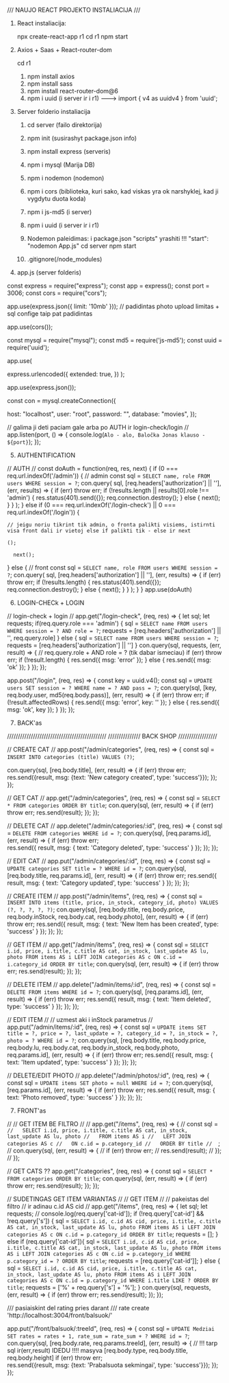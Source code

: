 ///        NAUJO REACT PROJEKTO INSTALIACIJA        ///


1. React instaliacija:

    npx create-react-app r1
    cd r1
    npm start


2. Axios + Saas + React-router-dom

    cd r1
    1. npm install axios
    2. npm install sass
    3. npm install react-router-dom@6
    4. npm i uuid (i server ir i r1) --->  import { v4 as uuidv4 } from 'uuid';


3. Server folderio instaliacija

    1. cd server (failo direktorija)
    2. npm init (susirashyt package.json info)
    3. npm install express (serveris)
    4. npm i mysql (Marija DB)
    5. npm i nodemon (nodemon)
    6. npm i cors (biblioteka, kuri sako, kad viskas yra ok narshyklej, kad ji vygdytu duota koda)
    7. npm i js-md5 (i server)
    8. npm i uuid (i server ir i r1)

    9. Nodemon paleidimas:
         i package.json "scripts" yrashiti !!! "start": "nodemon App.js"
         cd server
         npm start

    10. .gitignore(/node_modules)



4. app.js (server folderis)

const express = require("express"); 
const app = express(); 
const port = 3006; 
const cors = require("cors");

app.use(express.json({ limit: '10mb' }));     // padidintas photo upload limitas + sql confige taip pat padidintas

app.use(cors());

const mysql = require("mysql");
const md5 = require('js-md5');
const uuid = require('uuid');

app.use(

express.urlencoded({
    extended: true,
})
);

app.use(express.json());

const con = mysql.createConnection({

host: "localhost",
user: "root",
password: "",
database: "movies",
});



// galima ji deti paciam gale arba po AUTH ir login-check/login //
app.listen(port, () => {
console.log(`Alo - alo, Baločka Jonas klauso - ${port}`);
});


5. AUTHENTIFICATION

// AUTH // 
const doAuth = function(req, res, next) {
  if (0 === req.url.indexOf('/admin')) {                // admin
      const sql = `
      SELECT
      name, role
      FROM users
      WHERE session = ?
  `;
      con.query(
          sql, [req.headers['authorization'] || ''],
          (err, results) => {
              if (err) throw err;
              if (!results.length || results[0].role !== 'admin') {
                  res.status(401).send({});
                  req.connection.destroy();
              } else {
                  next();
              }
          }
      );
  } else if (0 === req.url.indexOf('/login-check') || 0 === req.url.indexOf('/login')) {      
    
    // jeigu noriu tikrint tik admin, o fronta palikti visiems, istirnti visa front dali ir vietoj else if palikti tik - else ir next
    
    ();

      next();
  } else {                                              // front
      const sql = `
      SELECT
      name, role
      FROM users
      WHERE session = ?
  `;
      con.query(
          sql, [req.headers['authorization'] || ''],
          (err, results) => {
              if (err) throw err;
              if (!results.length) {
                  res.status(401).send({});
                  req.connection.destroy();
              } else {
                  next();
              }
          }
      );
  }
}
app.use(doAuth)


6. LOGIN-CHECk + LOGIN

// login-check + login //
app.get("/login-check", (req, res) => {
  let sql;
  let requests;
  if(req.query.role === 'admin') {
    sql = `
    SELECT
    name
    FROM users
    WHERE session = ? AND role = ?
    `;
    requests =  [req.headers['authorization'] || '', req.query.role]
  } else {
      sql = `
      SELECT
      name
      FROM users
      WHERE session = ?
      `;
      requests =  [req.headers['authorization'] || '']
  }
  con.query(sql, requests, (err, result) => {   // req.query.role + AND role = ? (tik dabar ismeciau)
      if (err) throw err;
      if (!result.length) {
          res.send({ msg: 'error' });
      } else {
          res.send({ msg: 'ok' });
      }
  });
});


app.post("/login", (req, res) => {
  const key = uuid.v4();
  const sql = `
  UPDATE users
  SET session = ?
  WHERE name = ? AND pass = ?
`;
  con.query(sql, [key, req.body.user, md5(req.body.pass)], (err, result) => {
      if (err) throw err;
      if (!result.affectedRows) {
          res.send({ msg: 'error', key: '' });
      } else {
          res.send({ msg: 'ok', key });
      }
  });
});



7. BACK'as

//////////////////////////////////////////////
///////////////  BACK SHOP  //////////////////

// CREATE CAT //
app.post("/admin/categories", (req, res) => {
    const sql = `
    INSERT INTO categories
    (title)
    VALUES (?)
  `;

  con.query(sql, [req.body.title], (err, result) => {
    if (err) throw err;   
    res.send({result, msg: {text: 'New category created', type: 'success'}});
  });
});


// GET CAT //
app.get("/admin/categories", (req, res) => {
    const sql = `
    SELECT *
    FROM categories
    ORDER BY title
  `;
    con.query(sql, (err, result) => {
      if (err) throw err;
      res.send(result);
    });
  });

// DELETE CAT //
app.delete("/admin/categories/:id", (req, res) => {
  const sql = `
  DELETE FROM categories
  WHERE id = ?
`;
  con.query(sql, [req.params.id], (err, result) => {
    if (err) throw err;   
    res.send({ result, msg: { text: 'Category deleted', type: 'success' } });
  });
});

// EDIT CAT //
app.put("/admin/categories/:id", (req, res) => {
  const sql = `
  UPDATE categories
  SET title = ?
  WHERE id = ?
  `;
  con.query(sql, [req.body.title, req.params.id], (err, result) => {
      if (err) throw err;
      res.send({ result, msg: { text: 'Category updated', type: 'success' } });
    });
});


// CREATE ITEM //
app.post("/admin/items", (req, res) => {
  const sql = `
  INSERT INTO items
  (title, price, in_stock, category_id, photo)
  VALUES (?, ?, ?, ?, ?)
  `;
  con.query(sql, [req.body.title, req.body.price, req.body.inStock, req.body.cat, req.body.photo], (err, result) => {
      if (err) throw err;
      res.send({ result, msg: { text: 'New Item has been created', type: 'success' } });
  });
});


// GET ITEM //
app.get("/admin/items", (req, res) => {
  const sql = `
  SELECT i.id, price, i.title, c.title AS cat, in_stock, last_update AS lu, photo
  FROM items AS i
  LEFT JOIN categories AS c
  ON c.id = i.category_id
  ORDER BY title
  `;
  con.query(sql, (err, result) => {
      if (err) throw err;
      res.send(result);
  });
});


// DELETE ITEM //
app.delete("/admin/items/:id", (req, res) => {
  const sql = `
  DELETE FROM items
  WHERE id = ?
  `;
  con.query(sql, [req.params.id], (err, result) => {
      if (err) throw err;
      res.send({ result, msg: { text: 'Item deleted', type: 'success' } });
  });
});


// EDIT ITEM // // uzmest aki i inStock parametrus //
app.put("/admin/items/:id", (req, res) => {
  const sql = `
  UPDATE items
  SET title = ?, price = ?, last_update = ?, category_id = ?, in_stock = ?, photo = ?
  WHERE id = ?
  `;
  con.query(sql, [req.body.title, req.body.price, req.body.lu, req.body.cat, req.body.in_stock, req.body.photo, req.params.id], (err, result) => {
      if (err) throw err;
      res.send({ result, msg: { text: 'Item updated', type: 'success' } });
  });
});


// DELETE/EDIT PHOTO //
app.delete("/admin/photos/:id", (req, res) => {
  const sql = `
  UPDATE items
  SET photo = null
  WHERE id = ?
  `;
  con.query(sql, [req.params.id], (err, result) => {
      if (err) throw err;
      res.send({ result, msg: { text: 'Photo removed', type: 'success' } });
  });
});


7. FRONT'as

// // GET ITEM BE FILTRO //
// app.get("/items", (req, res) => {
//   const sql = `
//   SELECT i.id, price, i.title, c.title AS cat, in_stock, last_update AS lu, photo
//   FROM items AS i
//   LEFT JOIN categories AS c
//   ON c.id = p.category_id
//   ORDER BY title
//   `;
//   con.query(sql, (err, result) => {
//       if (err) throw err;
//       res.send(result);
//   });
// });

// GET CATS ??
app.get("/categories", (req, res) => {
  const sql = `
SELECT *
FROM categories
ORDER BY title
`;
  con.query(sql, (err, result) => {
      if (err) throw err;
      res.send(result);
  });
});

// SUDETINGAS GET ITEM VARIANTAS //
// GET ITEM //    // pakeistas del filtro // ir adinau c.id AS cid //
app.get("/items", (req, res) => {
  let sql;
  let requests;
  // console.log(req.query['cat-id']);
  if (!req.query['cat-id'] && !req.query['s']) {
      sql = `
      SELECT i.id, c.id AS cid, price, i.title, c.title AS cat, in_stock, last_update AS lu, photo
      FROM items AS i
      LEFT JOIN categories AS c
      ON c.id = p.category_id
      ORDER BY title
      `;
      requests = [];
  } else if (req.query['cat-id']){
      sql = `
      SELECT i.id, c.id AS cid, price, i.title, c.title AS cat, in_stock, last_update AS lu, photo
      FROM items AS i
      LEFT JOIN categories AS c
      ON c.id = p.category_id
      WHERE p.category_id = ?
      ORDER BY title
      `;
      requests = [req.query['cat-id']];
  } else {
      sql = `
      SELECT i.id, c.id AS cid, price, i.title, c.title AS cat, in_stock, last_update AS lu, photo
      FROM items AS i
      LEFT JOIN categories AS c
      ON c.id = p.category_id
      WHERE i.title LIKE ?
      ORDER BY title
      `;
      requests = ['%' + req.query['s'] + '%'];
  }
  con.query(sql, requests, (err, result) => {
      if (err) throw err;
      res.send(result);
  });
});



/// pasiaiskint del rating pries darant
/// rate create 'http://localhost:3004/front/balsuok/'

app.put("/front/balsuok/:treeId", (req, res) => {
  const sql = `
  UPDATE Medziai
  SET rates = rates + 1, rate_sum = rate_sum + ?
  WHERE id = ?
`;
  con.query(sql, [req.body.rate, req.params.treeId], (err, result) => {     // !!! tarp sql ir(err,result) IDEDU !!!! masyva [req.body.type, req.body.title, req.body.height]
    if (err) throw err;   
    res.send({result, msg: {text: 'Prabalsuota sekmingai', type: 'success'}});
  });
});